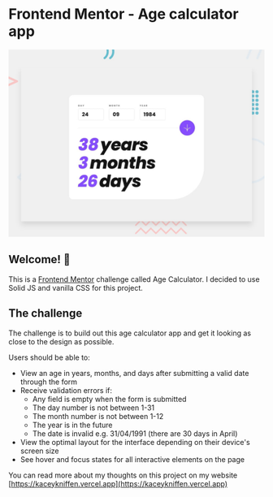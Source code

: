 # Frontend Mentor - Age calculator app

![Design preview for the Age calculator app coding challenge](./design/desktop-preview.jpg)

## Welcome! 👋

This is a [Frontend Mentor](https://www.frontendmentor.io) challenge called Age Calculator. I decided to use Solid JS and vanilla CSS for this project.

## The challenge

The challenge is to build out this age calculator app and get it looking as close to the design as possible.

Users should be able to:

- View an age in years, months, and days after submitting a valid date through the form
- Receive validation errors if:
  - Any field is empty when the form is submitted
  - The day number is not between 1-31
  - The month number is not between 1-12
  - The year is in the future
  - The date is invalid e.g. 31/04/1991 (there are 30 days in April)
- View the optimal layout for the interface depending on their device's screen size
- See hover and focus states for all interactive elements on the page

You can read more about my thoughts on this project on my website [https://kaceykniffen.vercel.app](https://kaceykniffen.vercel.app)
